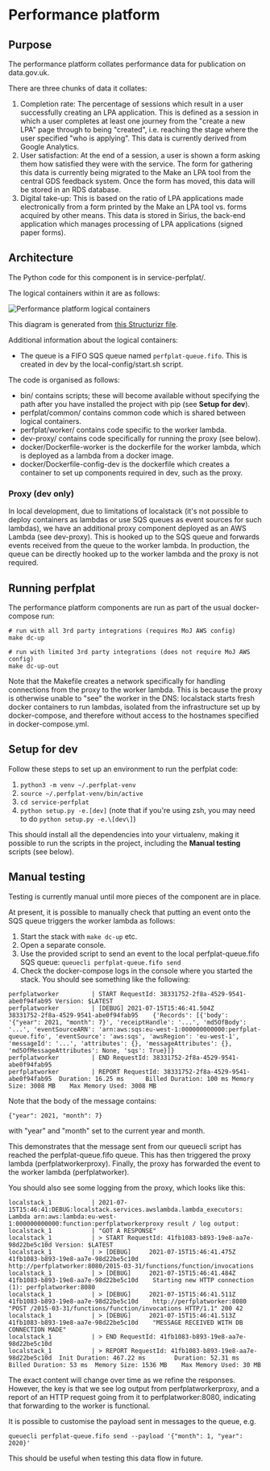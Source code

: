 # Performance platform

## Purpose

The performance platform collates performance
data for publication on data.gov.uk.

There are three chunks of data it collates:

1. Completion rate: The percentage of sessions which result in
a user successfully creating an LPA application. This is defined as
a session in which a user completes at least one journey from
the "create a new LPA" page through to being "created", i.e.
reaching the stage where the user specified "who is applying".
This data is currently derived from Google Analytics.
2. User satisfaction: At the end of a session, a user is shown
a form asking them how satisfied they were with the service.
The form for gathering this data is currently being
migrated to the Make an LPA tool from the central GDS feedback
system. Once the form has moved, this data will be stored in an
RDS database.
3. Digital take-up: This is based on the ratio of LPA applications
made electronically from a form printed by the Make an LPA tool
vs. forms acquired by other means. This data is stored in Sirius,
the back-end application which manages processing of LPA
applications (signed paper forms).

## Architecture

The Python code for this component is in service-perfplat/.

The logical containers within it are as follows:

![Performance platform logical containers](../images/perfplat_logical_containers.png)

This diagram is generated from [this Structurizr file](perfplat_v3_embedded.structurizr).

Additional information about the logical containers:

* The queue is a FIFO SQS queue named `perfplat-queue.fifo`. This is
created in dev by the local-config/start.sh script.

The code is organised as follows:

* bin/ contains scripts; these will become available without specifying
the path after you have installed the project with pip (see **Setup for dev**).
* perfplat/common/ contains common code which is shared between logical
containers.
* perfplat/worker/ contains code specific to the worker lambda.
* dev-proxy/ contains code specifically for running the proxy (see below).
* docker/Dockerfile-worker is the dockerfile for the worker lambda, which is
deployed as a lambda from a docker image.
* docker/Dockerfile-config-dev is the dockerfile which creates a container to
set up components required in dev, such as the proxy.

### Proxy (dev only)

In local development, due to limitations of localstack (it's not possible
to deploy containers as lambdas or use SQS queues as event sources for
such lambdas), we have an additional proxy component deployed as an
AWS Lambda (see dev-proxy). This is hooked up to the SQS queue and forwards
events received from the queue to the worker lambda. In production, the
queue can be directly hooked up to the worker lambda and the proxy is not
required.

## Running perfplat

The performance platform components are run as part of the usual
docker-compose run:

```
# run with all 3rd party integrations (requires MoJ AWS config)
make dc-up

# run with limited 3rd party integrations (does not require MoJ AWS config)
make dc-up-out
```

Note that the Makefile creates a network specifically for handling
connections from the proxy to the worker lambda. This is because
the proxy is otherwise unable to "see" the worker in the DNS:
localstack starts fresh docker containers to run lambdas, isolated
from the infrastructure set up by docker-compose, and therefore
without access to the hostnames specified in docker-compose.yml.

## Setup for dev

Follow these steps to set up an environment to run the perfplat code:

1. `python3 -m venv ~/.perfplat-venv`
2. `source ~/.perfplat-venv/bin/active`
3. `cd service-perfplat`
4. `python setup.py -e.[dev]` (note that if you're using zsh, you may need
to do `python setup.py -e.\[dev\]`)

This should install all the dependencies into your virtualenv, making
it possible to run the scripts in the project, including the **Manual testing**
scripts (see below).

## Manual testing

Testing is currently manual until more pieces of the component are in
place.

At present, it is possible to manually check that putting an event onto
the SQS queue triggers the worker lambda as follows:

1. Start the stack with `make dc-up` etc.
2. Open a separate console.
3. Use the provided script to send an event to the local
perfplat-queue.fifo SQS queue: `queuecli perfplat-queue.fifo send`
4. Check the docker-compose logs in the console where you started the
stack. You should see something like the following:

```
perfplatworker         | START RequestId: 38331752-2f8a-4529-9541-abe0f94fab95 Version: $LATEST
perfplatworker         | [DEBUG] 2021-07-15T15:46:41.504Z        38331752-2f8a-4529-9541-abe0f94fab95    {'Records': [{'body': '{"year": 2021, "month": 7}', 'receiptHandle': '...', 'md5OfBody': '...', 'eventSourceARN': 'arn:aws:sqs:eu-west-1:000000000000:perfplat-queue.fifo', 'eventSource': 'aws:sqs', 'awsRegion': 'eu-west-1', 'messageId': '...', 'attributes': {}, 'messageAttributes': {}, 'md5OfMessageAttributes': None, 'sqs': True}]}
perfplatworker         | END RequestId: 38331752-2f8a-4529-9541-abe0f94fab95
perfplatworker         | REPORT RequestId: 38331752-2f8a-4529-9541-abe0f94fab95  Duration: 16.25 ms      Billed Duration: 100 ms Memory Size: 3008 MB    Max Memory Used: 3008 MB
```

Note that the body of the message contains:

```
{"year": 2021, "month": 7}
```

with "year" and "month" set to the current year and month.

This demonstrates that the message sent from our queuecli script
has reached the perfplat-queue.fifo queue. This has then triggered
the proxy lambda (perfplatworkerproxy). Finally, the proxy has
forwarded the event to the worker lambda (perfplatworker).

You should also see some logging from the proxy, which looks like this:

```
localstack_1           | 2021-07-15T15:46:41:DEBUG:localstack.services.awslambda.lambda_executors: Lambda arn:aws:lambda:eu-west-1:000000000000:function:perfplatworkerproxy result / log output:
localstack_1           | "GOT A RESPONSE"
localstack_1           | > START RequestId: 41fb1083-b893-19e8-aa7e-98d22be5c10d Version: $LATEST
localstack_1           | > [DEBUG]     2021-07-15T15:46:41.475Z        41fb1083-b893-19e8-aa7e-98d22be5c10d    http://perfplatworker:8080/2015-03-31/functions/function/invocations
localstack_1           | > [DEBUG]     2021-07-15T15:46:41.484Z        41fb1083-b893-19e8-aa7e-98d22be5c10d    Starting new HTTP connection (1): perfplatworker:8080
localstack_1           | > [DEBUG]     2021-07-15T15:46:41.511Z        41fb1083-b893-19e8-aa7e-98d22be5c10d    http://perfplatworker:8080 "POST /2015-03-31/functions/function/invocations HTTP/1.1" 200 42
localstack_1           | > [DEBUG]     2021-07-15T15:46:41.513Z        41fb1083-b893-19e8-aa7e-98d22be5c10d    "MESSAGE RECEIVED WITH DB CONNECTION MADE"
localstack_1           | > END RequestId: 41fb1083-b893-19e8-aa7e-98d22be5c10d
localstack_1           | > REPORT RequestId: 41fb1083-b893-19e8-aa7e-98d22be5c10d  Init Duration: 467.22 ms        Duration: 52.31 ms      Billed Duration: 53 ms  Memory Size: 1536 MB    Max Memory Used: 30 MB
```

The exact content will change over time as we refine the responses.
However, the key is that we see log output from perfplatworkerproxy,
and a report of an HTTP request going from it to perfplatworker:8080,
indicating that forwarding to the worker is functional.

It is possible to customise the payload sent in messages to the
queue, e.g.

```
queuecli perfplat-queue.fifo send --payload '{"month": 1, "year": 2020}'
```

This should be useful when testing this data flow in future.
